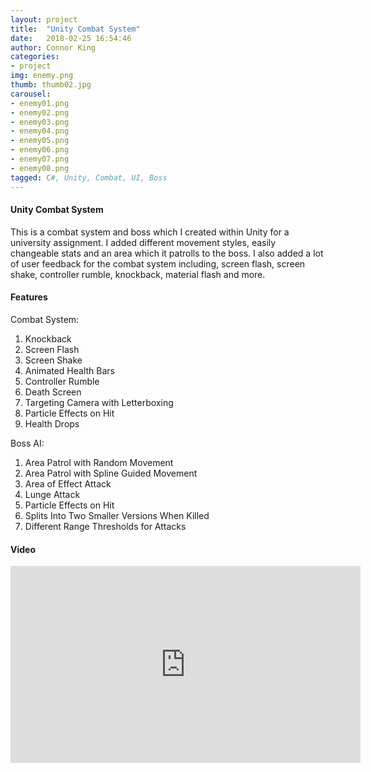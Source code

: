 ```yaml
---
layout: project
title:  "Unity Combat System"
date:   2018-02-25 16:54:46
author: Connor King
categories:
- project
img: enemy.png
thumb: thumb02.jpg
carousel:
- enemy01.png
- enemy02.png
- enemy03.png
- enemy04.png
- enemy05.png
- enemy06.png
- enemy07.png
- enemy08.png
tagged: C#, Unity, Combat, UI, Boss
---
```

#### Unity Combat System
This is a combat system and boss which I created within Unity for a university assignment. I added different movement styles, easily changeable stats and an area which it patrolls to the boss. I also added a lot of user feedback for the combat system including, screen flash, screen shake, controller rumble, knockback, material flash and more.

#### Features
Combat System:
1. Knockback
2. Screen Flash
3. Screen Shake
4. Animated Health Bars
5. Controller Rumble
6. Death Screen
7. Targeting Camera with Letterboxing
8. Particle Effects on Hit
9. Health Drops

Boss AI:
1. Area Patrol with Random Movement
2. Area Patrol with Spline Guided Movement
3. Area of Effect Attack
4. Lunge Attack
5. Particle Effects on Hit
6. Splits Into Two Smaller Versions When Killed
7. Different Range Thresholds for Attacks

#### Video
<iframe width="560" height="315" src="https://www.youtube.com/embed/MbW3GDtUthQ" frameborder="0" allow="accelerometer; autoplay; encrypted-media; gyroscope; picture-in-picture" allowfullscreen></iframe>
